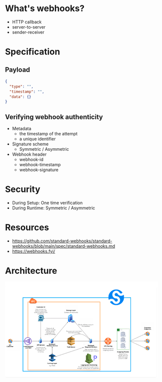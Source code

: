 # What's webhooks?

- HTTP callback
- server-to-server
- sender-receiver

# Specification

## Payload

```json
{
  "type": "",
  "timestamp": "",
  "data": {}
}
```

## Verifying webhook authenticity

- Metadata
  - the timestamp of the attempt
  - a unique identifier
- Signature scheme
  - Symmetric / Asymmetric
- Webhook header
  - webhook-id
  - webhook-timestamp
  - webhook-signature

# Security

- During Setup: One time verification
- During Runtime: Symmetric / Asymmetric

# Resources

- https://github.com/standard-webhooks/standard-webhooks/blob/main/spec/standard-webhooks.md
- https://webhooks.fyi/

# Architecture

![architecture](architecture.png)
